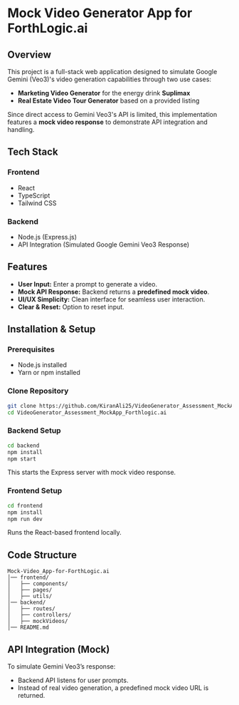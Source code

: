 # Mock Video Generator App for ForthLogic.ai

## Overview
This project is a full-stack web application designed to simulate Google Gemini (Veo3)'s video generation capabilities through two use cases:
- **Marketing Video Generator** for the energy drink **Suplimax**
- **Real Estate Video Tour Generator** based on a provided listing

Since direct access to Gemini Veo3's API is limited, this implementation features a **mock video response** to demonstrate API integration and handling.

## Tech Stack
### **Frontend**
- React 
- TypeScript
- Tailwind CSS

### **Backend**
- Node.js (Express.js)
- API Integration (Simulated Google Gemini Veo3 Response)

## Features
- **User Input:** Enter a prompt to generate a video.
- **Mock API Response:** Backend returns a **predefined mock video**.
- **UI/UX Simplicity:** Clean interface for seamless user interaction.
- **Clear & Reset:** Option to reset input.

## Installation & Setup
### **Prerequisites**
- Node.js installed
- Yarn or npm installed

### **Clone Repository**
```bash
git clone https://github.com/KiranAli25/VideoGenerator_Assessment_MockApp_Forthlogic.ai.git
cd VideoGenerator_Assessment_MockApp_Forthlogic.ai

```

### **Backend Setup**
```bash
cd backend
npm install
npm start
```
This starts the Express server with mock video response.

### **Frontend Setup**
```bash
cd frontend
npm install
npm run dev
```
Runs the React-based frontend locally.

## Code Structure
```
Mock-Video_App-for-ForthLogic.ai
│── frontend/
│   ├── components/
│   ├── pages/
│   ├── utils/
│── backend/
│   ├── routes/
│   ├── controllers/
│   ├── mockVideos/
│── README.md
```

## API Integration (Mock)
To simulate Gemini Veo3’s response:
- Backend API listens for user prompts.
- Instead of real video generation, a predefined mock video URL is returned.
